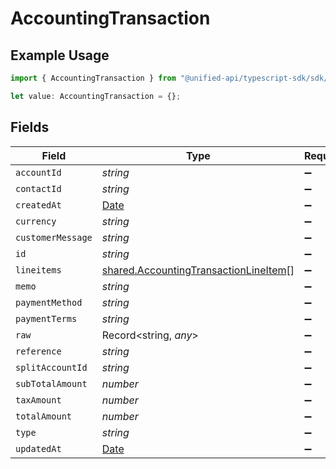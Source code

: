 # AccountingTransaction

## Example Usage

```typescript
import { AccountingTransaction } from "@unified-api/typescript-sdk/sdk/models/shared";

let value: AccountingTransaction = {};
```

## Fields

| Field                                                                                                 | Type                                                                                                  | Required                                                                                              | Description                                                                                           |
| ----------------------------------------------------------------------------------------------------- | ----------------------------------------------------------------------------------------------------- | ----------------------------------------------------------------------------------------------------- | ----------------------------------------------------------------------------------------------------- |
| `accountId`                                                                                           | *string*                                                                                              | :heavy_minus_sign:                                                                                    | N/A                                                                                                   |
| `contactId`                                                                                           | *string*                                                                                              | :heavy_minus_sign:                                                                                    | N/A                                                                                                   |
| `createdAt`                                                                                           | [Date](https://developer.mozilla.org/en-US/docs/Web/JavaScript/Reference/Global_Objects/Date)         | :heavy_minus_sign:                                                                                    | N/A                                                                                                   |
| `currency`                                                                                            | *string*                                                                                              | :heavy_minus_sign:                                                                                    | N/A                                                                                                   |
| `customerMessage`                                                                                     | *string*                                                                                              | :heavy_minus_sign:                                                                                    | N/A                                                                                                   |
| `id`                                                                                                  | *string*                                                                                              | :heavy_minus_sign:                                                                                    | N/A                                                                                                   |
| `lineitems`                                                                                           | [shared.AccountingTransactionLineItem](../../../sdk/models/shared/accountingtransactionlineitem.md)[] | :heavy_minus_sign:                                                                                    | N/A                                                                                                   |
| `memo`                                                                                                | *string*                                                                                              | :heavy_minus_sign:                                                                                    | N/A                                                                                                   |
| `paymentMethod`                                                                                       | *string*                                                                                              | :heavy_minus_sign:                                                                                    | N/A                                                                                                   |
| `paymentTerms`                                                                                        | *string*                                                                                              | :heavy_minus_sign:                                                                                    | N/A                                                                                                   |
| `raw`                                                                                                 | Record<string, *any*>                                                                                 | :heavy_minus_sign:                                                                                    | N/A                                                                                                   |
| `reference`                                                                                           | *string*                                                                                              | :heavy_minus_sign:                                                                                    | N/A                                                                                                   |
| `splitAccountId`                                                                                      | *string*                                                                                              | :heavy_minus_sign:                                                                                    | N/A                                                                                                   |
| `subTotalAmount`                                                                                      | *number*                                                                                              | :heavy_minus_sign:                                                                                    | N/A                                                                                                   |
| `taxAmount`                                                                                           | *number*                                                                                              | :heavy_minus_sign:                                                                                    | N/A                                                                                                   |
| `totalAmount`                                                                                         | *number*                                                                                              | :heavy_minus_sign:                                                                                    | N/A                                                                                                   |
| `type`                                                                                                | *string*                                                                                              | :heavy_minus_sign:                                                                                    | N/A                                                                                                   |
| `updatedAt`                                                                                           | [Date](https://developer.mozilla.org/en-US/docs/Web/JavaScript/Reference/Global_Objects/Date)         | :heavy_minus_sign:                                                                                    | N/A                                                                                                   |